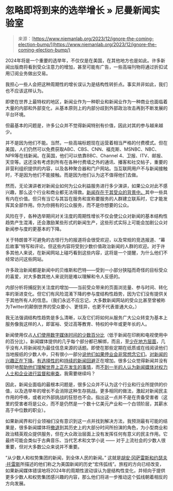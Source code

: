 <!--yml

类别：未分类

时间：2024-05-27 14:38:01

-->

# 忽略即将到来的选举增长 » 尼曼新闻实验室

> 来源：[https://www.niemanlab.org/2023/12/ignore-the-coming-election-bump/](https://www.niemanlab.org/2023/12/ignore-the-coming-election-bump/)

2024年将是一个重要的选举年，不仅仅是在美国，在其他地方也是如此。许多新闻出版商将看到受众注意力的增加，甚至可能有广告，一些高端刊物将通过折扣试用订阅业务做出交易。

我担心一些人会把这种周期性的增长误认为是结构性转折点。事实并非如此，我们也不应该这样认为。

即使在世界上最特权的地区，新闻业作为一种职业和新闻业作为一种商业也面临着大量的内部和外部变化，从基本原则上的内部分歧到外部政治攻击再到不断发展的平台环境。

但最基本的问题是，许多公众并不觉得新闻特别有价值，因此对其的参与越来越少。

并不是因为他们不能。当然，一些高端标题现在运营着相当严格的付费模式。但在美国，人们仍然可以免费获取ABC、CBS、CNN、福克斯、MSNBC、NBC、NPR等在线新闻。在英国，他们可以依靠BBC、Channel 4、卫报、ITV、邮报、天空等。这还没有考虑到所有在各种付费墙之外的通讯、播客和社交帖子，重要的非营利组织提供的内容，以及各种聚合器和门户网站。当互联网用户不与新闻接触时，不是因为他们不能接触。而是因为他们认为这不值得他们去做。

然而，无论演讲者对新闻业如何为公众利益服务进行多少演讲，如果公众对此不感兴趣，那么这个行业和商业都无法得救。[新闻存在于其受众的背景中。](https://rasmuskleisnielsen.net/2018/09/11/what-can-we-do-for-journalism/)其中一些具有内在价值。但只有当它与其旨在服务和宣称要服务的人群建立联系时，它才能发挥其全部作用。你为你拥有的公众服务，而不是你想要的公众。

风险在于，各种选举期间对关注度的周期性增长不仅会使公众对新闻的基本结构性趋势产生混淆，还会激励某些形式的新闻生产，这些形式实际上可能会加剧公众对新闻参与度的更基本的下降。

关于特朗普不可避免的古怪行为的报道将会很受欢迎，以及常规的竞选报道、“幕后故事”特写和评论。但这些内容将受到少数价值政治新闻的人群的欢迎。对于许多其他人来说，在新闻网站上碰巧看到这些内容，这将是一个提醒，为什么他们不经常访问这些网站。

许多政治新闻都是新闻中的贝维斯和巴特——受到一小部分狭隘而奇怪的目标受众的喜爱，对大多数其他人来说则是难以理解和令人反感的。

内部分析将捕捉到关注度的增加——当前受众带来的页面浏览量、参与时间、转化率的渐进变化。但它们有风险混淆下降的参与度结构性趋势，因为它们没有提供关于其他所有人的信息。（我们永远不应忘记，大多数新闻网站的受众比甚至曾被称为Twitter的颠倒世界的受众要小、更怪异，也更不代表普通大众。）

我无法强调结构性趋势是多么清晰，以及它们将如何从服务广大公众转变为基本上服务像我这样的人，即富裕、受过高等教育、特权的中年或更年长的人。

新闻使用仅占[人们使用数字媒体时间的少数百分比](https://www.taylorfrancis.com/chapters/edit/10.4324/9781315167497-21/economic-contexts-journalism-rasmus-kleis-nielsen)（低于新闻在印刷和电视使用中的百分比）。新闻媒体提供的几乎每个部分都已解绑，而且，至[少在地方层面](https://reutersinstitute.politics.ox.ac.uk/digital-news-report/2021/local-news-unbundled-where-audience-value-still-lies)，几乎没有人将新闻视为最佳信息来源的话题。即使在那些定期在纸质或在线阅读他们当地报纸的少数人中，只有很小一部分[说他们如果停业会非常想念它们](https://reutersinstitute.politics.ox.ac.uk/sites/default/files/2020-06/DNR_2020_FINAL.pdf)。[对新闻的兴趣正在下降](https://reutersinstitute.politics.ox.ac.uk/digital-news-report/2023/dnr-executive-summary#:~:text=我们的数据显示，网络新闻的兴趣从2017年的63%下降到了46%。)。[有选择性的](https://reutersinstitute.politics.ox.ac.uk/digital-news-report/2023/dnr-executive-summary)和[持续的新闻回避](https://cup.columbia.edu/book/avoiding-the-news/9780231205191)正在增加。很多公众觉得新闻并没有很好地[帮助他们理解世界上正在发生的事情](https://www.digitalnewsreport.org/survey/2019/overview-key-findings-2019/)，而[不到一半的人认为新闻媒体对权力人士和企业进行监督和审查](https://www.digitalnewsreport.org/survey/2019/overview-key-findings-2019/)。我需要继续吗？

因此，新闻业面临的最根本问题是，很多公众并不认为这个行业和行业所提供的价值，以及选举年的增长不会消除这种生存挑战。更多相同的做法，激起对新闻民主作用的呼唤，或者对外部挑战的狂怒也不会。指出这一点并不是在责备受害者（这里的受害者将是公众，而不是仍然是一个数十亿美元产业和一个白领阶层，其薪水高于中位数的职业）。

如果新闻界和行业领袖们没有意识到这一点并找到解决方法，我预测最有可能的结果是，很多新闻媒体将[撤退](https://www.cambridge.org/core/books/social-media-and-democracy/democratic-creative-destruction-the-effect-of-a-changing-media-landscape-on-democracy/8C6548E16FA63289FC4C731AC512B075)到其历史上的大部分时间所扮演的角色，为小型商业和政治精英观众提供服务，但在大众政治层面上没有发挥任何有意义的民主作用。它最终可能会类似于古典音乐、当代艺术和文学小说 —— 对于上流社会的少数人很重要，但对大多数公众来说并不重要。

“从少数人和权势集团的新闻，到全体人民的新闻。” 这就是[胡安·冈萨雷斯和约瑟夫·托雷斯](https://www.versobooks.com/en-gb/products/2217-news-for-all-the-people)所描述的他们称之为美国新闻的历史“宏伟弧线”。旅程的方向已经改变，如果新闻媒体错误地将2024年的周期性波动误认为是结构性变化，并倾向于提供更多少数人和权势集团感兴趣的内容，那么他们将进一步推动这个弧线朝着相反的方向发展。
